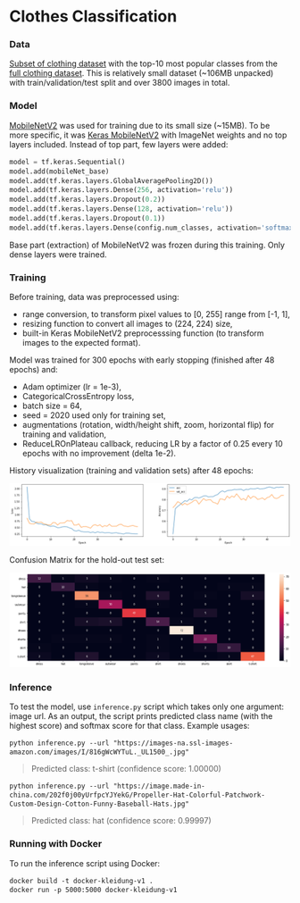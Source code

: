 # Clothes Classification

### Data

[Subset of clothing dataset](https://github.com/alexeygrigorev/clothing-dataset-small) with the top-10 most popular classes from the [full clothing dataset](https://github.com/alexeygrigorev/clothing-dataset). This is relatively small dataset (~106MB unpacked) with train/validation/test split and over 3800 images in total.

### Model

[MobileNetV2](https://arxiv.org/abs/1801.04381) was used for training due to its small size (~15MB). To be more specific, it was [Keras MobileNetV2](https://keras.io/api/applications/mobilenet/) with ImageNet weights and no top layers included. Instead of top part, few layers were added:

```python
model = tf.keras.Sequential()
model.add(mobileNet_base)
model.add(tf.keras.layers.GlobalAveragePooling2D())
model.add(tf.keras.layers.Dense(256, activation='relu'))
model.add(tf.keras.layers.Dropout(0.2))
model.add(tf.keras.layers.Dense(128, activation='relu'))
model.add(tf.keras.layers.Dropout(0.1))
model.add(tf.keras.layers.Dense(config.num_classes, activation='softmax'))
```

Base part (extraction) of MobileNetV2 was frozen during this training. Only dense layers were trained.

### Training

Before training, data was preprocessed using:
- range conversion, to transform pixel values to [0, 255] range from [-1, 1],
- resizing function to convert all images to (224, 224) size,
- built-in Keras MobileNetV2 preprocesssing function (to transform images to the expected format).

Model was trained for 300 epochs with early stopping (finished after 48 epochs) and:
- Adam optimizer (lr = 1e-3),
- CategoricalCrossEntropy loss,
- batch size = 64,
- seed = 2020 used only for training set,
- augmentations (rotation, width/height shift, zoom, horizontal flip) for training and validation,
- ReduceLROnPlateau callback, reducing LR by a factor of 0.25 every 10 epochs with no improvement (delta 1e-2).

History visualization (training and validation sets) after 48 epochs:

![](doc/history.png)

Confusion Matrix for the hold-out test set:

![](doc/confusion_matrix.png)

### Inference

To test the model, use `inference.py` script which takes only one argument: image url. As an output, the script prints predicted class name (with the highest score) and softmax score for that class. Example usages:

```
python inference.py --url "https://images-na.ssl-images-amazon.com/images/I/816gWcWYTuL._UL1500_.jpg"
```
> Predicted class: t-shirt (confidence score: 1.00000)

```
python inference.py --url "https://image.made-in-china.com/202f0j00yUrfpcYJYekG/Propeller-Hat-Colorful-Patchwork-Custom-Design-Cotton-Funny-Baseball-Hats.jpg"
```
> Predicted class: hat (confidence score: 0.99997)

### Running with Docker

To run the inference script using Docker:

```
docker build -t docker-kleidung-v1 .
docker run -p 5000:5000 docker-kleidung-v1
```
